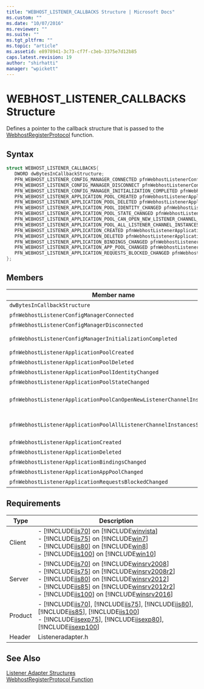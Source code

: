 ```yaml
---
title: "WEBHOST_LISTENER_CALLBACKS Structure | Microsoft Docs"
ms.custom: ""
ms.date: "10/07/2016"
ms.reviewer: ""
ms.suite: ""
ms.tgt_pltfrm: ""
ms.topic: "article"
ms.assetid: e8978941-3c73-cf7f-c3eb-3375e7d12b85
caps.latest.revision: 19
author: "shirhatti"
manager: "wpickett"
---
```

# WEBHOST_LISTENER_CALLBACKS Structure
Defines a pointer to the callback structure that is passed to the [WebhostRegisterProtocol](../../../webdevelopment-reference\native-code-api\webdev-native-api-reference/webhostregisterprotocol-function.md) function.  
  
## Syntax  
  
```cpp  
struct WEBHOST_LISTENER_CALLBACKS{  
   DWORD dwBytesInCallbackStructure;  
   PFN_WEBHOST_LISTENER_CONFIG_MANAGER_CONNECTED pfnWebhostListenerConfigManagerConnected;  
   PFN_WEBHOST_LISTENER_CONFIG_MANAGER_DISCONNECT pfnWebhostListenerConfigManagerDisconnected;  
   PFN_WEBHOST_LISTENER_CONFIG_MANAGER_INITIALIZATION_COMPLETED pfnWebhostListenerConfigManagerInitializationCompleted;  
   PFN_WEBHOST_LISTENER_APPLICATION_POOL_CREATED pfnWebhostListenerApplicationPoolCreated;  
   PFN_WEBHOST_LISTENER_APPLICATION_POOL_DELETED pfnWebhostListenerApplicationPoolDeleted;  
   PFN_WEBHOST_LISTENER_APPLICATION_POOL_IDENTITY_CHANGED pfnWebhostListenerApplicationPoolIdentityChanged;  
   PFN_WEBHOST_LISTENER_APPLICATION_POOL_STATE_CHANGED pfnWebhostListenerApplicationPoolStateChanged;  
   PFN_WEBHOST_LISTENER_APPLICATION_POOL_CAN_OPEN_NEW_LISTENER_CHANNEL_INSTANCE pfnWebhostListenerApplicationPoolCanOpenNewListenerChannelInstance;  
   PFN_WEBHOST_LISTENER_APPLICATION_POOL_ALL_LISTENER_CHANNEL_INSTANCES_STOPPED pfnWebhostListenerApplicationPoolAllListenerChannelInstancesStopped;  
   PFN_WEBHOST_LISTENER_APPLICATION_CREATED pfnWebhostListenerApplicationCreated;  
   PFN_WEBHOST_LISTENER_APPLICATION_DELETED pfnWebhostListenerApplicationDeleted;  
   PFN_WEBHOST_LISTENER_APPLICATION_BINDINGS_CHANGED pfnWebhostListenerApplicationBindingsChanged;  
   PFN_WEBHOST_LISTENER_APPLICATION_APP_POOL_CHANGED pfnWebhostListenerApplicationAppPoolChanged;  
   PFN_WEBHOST_LISTENER_APPLICATION_REQUESTS_BLOCKED_CHANGED pfnWebhostListenerApplicationRequestsBlockedChanged;  
};  
```  
  
## Members  
  
|Member name|Description|  
|-----------------|-----------------|  
|`dwBytesInCallbackStructure`|A `DWORD` that contains the number of bytes in the structure.|  
|`pfnWebhostListenerConfigManagerConnected`|A pointer to a [PFN_WEBHOST_LISTENER_CONFIG_MANAGER_CONNECTED](../../../webdevelopment-reference\native-code-api\webdev-native-api-reference/pfn-webhost-listener-config-manager-connected-function.md) function.|  
|`pfnWebhostListenerConfigManagerDisconnected`|A pointer to a [PFN_WEBHOST_LISTENER_CONFIG_MANAGER_DISCONNECT](../../../webdevelopment-reference\native-code-api\webdev-native-api-reference/pfn-webhost-listener-config-manager-disconnect-function.md) function.|  
|`pfnWebhostListenerConfigManagerInitializationCompleted`|A pointer to a [PFN_WEBHOST_LISTENER_CONFIG_MANAGER_INITIALIZATION_COMPLETED](../../../webdevelopment-reference\native-code-api\webdev-native-api-reference/pfn-webhost-listener-config-manager-initialization-completed-function.md) function.|  
|`pfnWebhostListenerApplicationPoolCreated`|A pointer to a [PFN_WEBHOST_LISTENER_APPLICATION_POOL_CREATED](../../../webdevelopment-reference\native-code-api\webdev-native-api-reference/pfn-webhost-listener-application-pool-created-function.md) function.|  
|`pfnWebhostListenerApplicationPoolDeleted`|A pointer to a [PFN_WEBHOST_LISTENER_APPLICATION_POOL_DELETED](../../../webdevelopment-reference\native-code-api\webdev-native-api-reference/pfn-webhost-listener-application-pool-deleted-function.md) function.|  
|`pfnWebhostListenerApplicationPoolIdentityChanged`|A pointer to a [PFN_WEBHOST_LISTENER_APPLICATION_POOL_IDENTITY_CHANGED](../../../webdevelopment-reference\native-code-api\webdev-native-api-reference/pfn-webhost-listener-application-pool-identity-changed-function.md) function.|  
|`pfnWebhostListenerApplicationPoolStateChanged`|A pointer to a [PFN_WEBHOST_LISTENER_APPLICATION_POOL_STATE_CHANGED](../../../webdevelopment-reference\native-code-api\webdev-native-api-reference/pfn-webhost-listener-application-pool-state-changed-function.md) function.|  
|`pfnWebhostListenerApplicationPoolCanOpenNewListenerChannelInstance`|A pointer to a [PFN_WEBHOST_LISTENER_APPLICATION_POOL_CAN_OPEN_NEW_LISTENER_CHANNEL_INSTANCE](../../../webdevelopment-reference\native-code-api\webdev-native-api-reference/33178979-1e15-46c9-f704-c8b44ffc4e51.md) function.|  
|`pfnWebhostListenerApplicationPoolAllListenerChannelInstancesStopped`|A pointer to a [PFN_WEBHOST_LISTENER_APPLICATION_POOL_ALL_LISTENER_CHANNEL_INSTANCES_STOPPED](../../../webdevelopment-reference\native-code-api\webdev-native-api-reference/a86ad76a-d123-3b43-c3a1-c43698b68b38.md) function.|  
|`pfnWebhostListenerApplicationCreated`|A pointer to a [PFN_WEBHOST_LISTENER_APPLICATION_CREATED](../../../webdevelopment-reference\native-code-api\webdev-native-api-reference/pfn-webhost-listener-application-created-function.md) function.|  
|`pfnWebhostListenerApplicationDeleted`|A pointer to a [PFN_WEBHOST_LISTENER_APPLICATION_DELETED](../../../webdevelopment-reference\native-code-api\webdev-native-api-reference/pfn-webhost-listener-application-deleted-function.md) function.|  
|`pfnWebhostListenerApplicationBindingsChanged`|A pointer to a [PFN_WEBHOST_LISTENER_APPLICATION_BINDINGS_CHANGED](../../../webdevelopment-reference\native-code-api\webdev-native-api-reference/pfn-webhost-listener-application-bindings-changed-function.md) function.|  
|`pfnWebhostListenerApplicationAppPoolChanged`|A pointer to a [PFN_WEBHOST_LISTENER_APPLICATION_APP_POOL_CHANGED](../../../webdevelopment-reference\native-code-api\webdev-native-api-reference/pfn-webhost-listener-application-app-pool-changed-function.md) function.|  
|`pfnWebhostListenerApplicationRequestsBlockedChanged`|A pointer to a [PFN_WEBHOST_LISTENER_APPLICATION_REQUESTS_BLOCKED_CHANGED](../../../webdevelopment-reference\native-code-api\webdev-native-api-reference/pfn-webhost-listener-application-requests-blocked-changed-function.md) function.|  
  
## Requirements  
  
|Type|Description|  
|----------|-----------------|  
|Client|-   [!INCLUDE[iis70](../../../wmi-provider/includes/iis70-md.md)] on [!INCLUDE[winvista](../../../wmi-provider/includes/winvista-md.md)]<br />-   [!INCLUDE[iis75](../../../wmi-provider/includes/iis75-md.md)] on [!INCLUDE[win7](../../../wmi-provider/includes/win7-md.md)]<br />-   [!INCLUDE[iis80](../../../wmi-provider/includes/iis80-md.md)] on [!INCLUDE[win8](../../../wmi-provider/includes/win8-md.md)]<br />-   [!INCLUDE[iis100](../../../wmi-provider/includes/iis100-md.md)] on [!INCLUDE[win10](../../../wmi-provider/includes/win10-md.md)]|  
|Server|-   [!INCLUDE[iis70](../../../wmi-provider/includes/iis70-md.md)] on [!INCLUDE[winsrv2008](../../../wmi-provider/includes/winsrv2008-md.md)]<br />-   [!INCLUDE[iis75](../../../wmi-provider/includes/iis75-md.md)] on [!INCLUDE[winsrv2008r2](../../../wmi-provider/includes/winsrv2008r2-md.md)]<br />-   [!INCLUDE[iis80](../../../wmi-provider/includes/iis80-md.md)] on [!INCLUDE[winsrv2012](../../../wmi-provider/includes/winsrv2012-md.md)]<br />-   [!INCLUDE[iis85](../../../wmi-provider/includes/iis85-md.md)] on [!INCLUDE[winsrv2012r2](../../../wmi-provider/includes/winsrv2012r2-md.md)]<br />-   [!INCLUDE[iis100](../../../wmi-provider/includes/iis100-md.md)] on [!INCLUDE[winsrv2016](../../../wmi-provider/includes/winsrv2016-md.md)]|  
|Product|-   [!INCLUDE[iis70](../../../wmi-provider/includes/iis70-md.md)], [!INCLUDE[iis75](../../../wmi-provider/includes/iis75-md.md)], [!INCLUDE[iis80](../../../wmi-provider/includes/iis80-md.md)], [!INCLUDE[iis85](../../../wmi-provider/includes/iis85-md.md)], [!INCLUDE[iis100](../../../wmi-provider/includes/iis100-md.md)]<br />-   [!INCLUDE[iisexp75](../../../webdevelopment-reference\native-code-api\webdev-native-api-reference/includes/iisexp75-md.md)], [!INCLUDE[iisexp80](../../../webdevelopment-reference\native-code-api\webdev-native-api-reference/includes/iisexp80-md.md)], [!INCLUDE[iisexp100](../../../webdevelopment-reference\native-code-api\webdev-native-api-reference/includes/iisexp100-md.md)]|  
|Header|Listeneradapter.h|  
  
## See Also  
 [Listener Adapter Structures](../../../webdevelopment-reference\native-code-api\webdev-native-api-reference/listener-adapter-structures.md)   
 [WebhostRegisterProtocol Function](../../../webdevelopment-reference\native-code-api\webdev-native-api-reference/webhostregisterprotocol-function.md)